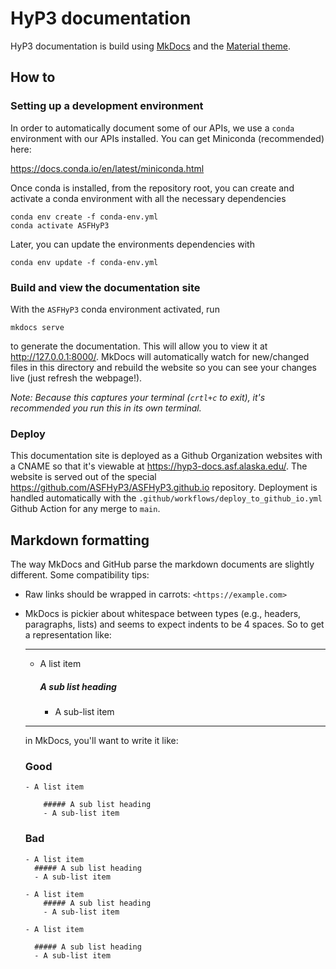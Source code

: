 # HyP3 documentation

HyP3 documentation is build using [MkDocs](https://www.mkdocs.org/) and the
[Material theme](https://squidfunk.github.io/mkdocs-material/). 

## How to

### Setting up a development environment

In order to automatically document some of our APIs, we use a `conda` environment
with our APIs installed. You can get Miniconda (recommended) here:

https://docs.conda.io/en/latest/miniconda.html

Once conda is installed, from the repository root, you can create and activate a 
conda environment with all the necessary dependencies

```
conda env create -f conda-env.yml
conda activate ASFHyP3
```

Later, you can update the environments dependencies with

```
conda env update -f conda-env.yml
```

### Build and view the documentation site

With the `ASFHyP3` conda environment activated, run

```
mkdocs serve
```

to generate the documentation. This will allow you to view it at http://127.0.0.1:8000/.
MkDocs will automatically watch for new/changed files in this directory and
rebuild the website so you can see your changes live (just refresh the webpage!).

*Note: Because this captures your terminal (`crtl+c` to exit), it's recommended you
run this in its own terminal.*

### Deploy

This documentation site is deployed as a Github Organization websites with a CNAME
so that it's viewable at https://hyp3-docs.asf.alaska.edu/. The website is served
out of the special https://github.com/ASFHyP3/ASFHyP3.github.io repository. Deployment
is handled automatically with the `.github/workflows/deploy_to_github_io.yml` Github
Action for any merge to `main`.

## Markdown formatting

The way MkDocs and GitHub parse the markdown documents are slightly different. Some compatibility tips:

* Raw links should be wrapped in carrots: `<https://example.com>`
* MkDocs is pickier about whitespace between types (e.g., headers, paragraphs, lists) and seems to 
expect indents to be 4 spaces. So to get a representation like:

    <hr/>
    
    - A list item
    
         ##### A sub list heading
        - A sub-list item
    
    <hr/>
      
    in MkDocs, you'll want to write it like: 
        
    ### Good
    ```
    - A list item
    
        ##### A sub list heading
        - A sub-list item
    ```
    
    ### Bad
    ```
    - A list item
      ##### A sub list heading
      - A sub-list item
    ```
    
    ```
    - A list item
        ##### A sub list heading
        - A sub-list item
    ```
    
    ```
    - A list item
    
      ##### A sub list heading
      - A sub-list item
    ```
